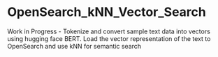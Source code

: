 # OpenSearch_kNN_Vector_Search
Work in Progress - Tokenize and convert sample text data into vectors using hugging face BERT. Load the vector representation of the text to OpenSearch and use kNN for semantic search
